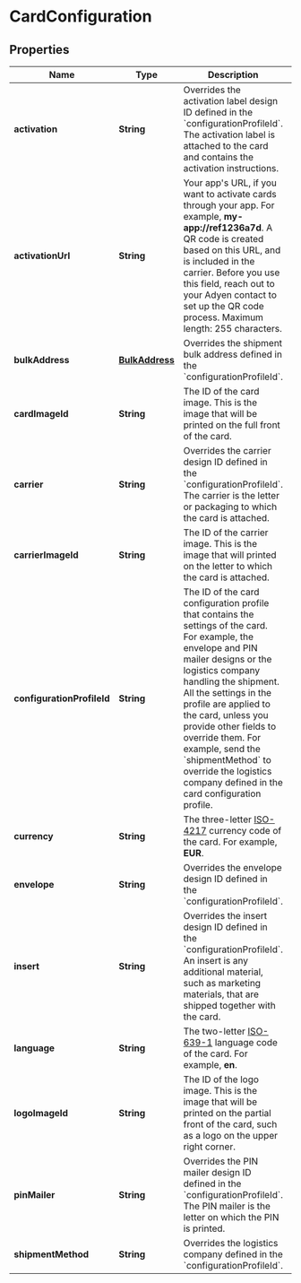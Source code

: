 

# CardConfiguration


## Properties

| Name | Type | Description | Notes |
|------------ | ------------- | ------------- | -------------|
|**activation** | **String** | Overrides the activation label design ID defined in the &#x60;configurationProfileId&#x60;. The activation label is attached to the card and contains the activation instructions. |  [optional] |
|**activationUrl** | **String** | Your app&#39;s URL, if you want to activate cards through your app. For example, **my-app://ref1236a7d**. A QR code is created based on this URL, and is included in the carrier. Before you use this field, reach out to your Adyen contact to set up the QR code process.   Maximum length: 255 characters. |  [optional] |
|**bulkAddress** | [**BulkAddress**](BulkAddress.md) | Overrides the shipment bulk address defined in the &#x60;configurationProfileId&#x60;. |  [optional] |
|**cardImageId** | **String** | The ID of the card image. This is the image that will be printed on the full front of the card. |  [optional] |
|**carrier** | **String** | Overrides the carrier design ID defined in the &#x60;configurationProfileId&#x60;. The carrier is the letter or packaging to which the card is attached. |  [optional] |
|**carrierImageId** | **String** | The ID of the carrier image. This is the image that will printed on the letter to which the card is attached. |  [optional] |
|**configurationProfileId** | **String** | The ID of the card configuration profile that contains the settings of the card. For example, the envelope and PIN mailer designs or the logistics company handling the shipment. All the settings in the profile are applied to the card, unless you provide other fields to override them.  For example, send the &#x60;shipmentMethod&#x60; to override the logistics company defined in the card configuration profile. |  |
|**currency** | **String** | The three-letter [ISO-4217](https://en.wikipedia.org/wiki/ISO_4217) currency code of the card. For example, **EUR**. |  [optional] |
|**envelope** | **String** | Overrides the envelope design ID defined in the &#x60;configurationProfileId&#x60;.  |  [optional] |
|**insert** | **String** | Overrides the insert design ID defined in the &#x60;configurationProfileId&#x60;. An insert is any additional material, such as marketing materials, that are shipped together with the card. |  [optional] |
|**language** | **String** | The two-letter [ISO-639-1](https://en.wikipedia.org/wiki/List_of_ISO_639-1_codes) language code of the card. For example, **en**. |  [optional] |
|**logoImageId** | **String** | The ID of the logo image. This is the image that will be printed on the partial front of the card, such as a logo on the upper right corner. |  [optional] |
|**pinMailer** | **String** | Overrides the PIN mailer design ID defined in the &#x60;configurationProfileId&#x60;. The PIN mailer is the letter on which the PIN is printed. |  [optional] |
|**shipmentMethod** | **String** | Overrides the logistics company defined in the &#x60;configurationProfileId&#x60;. |  [optional] |



